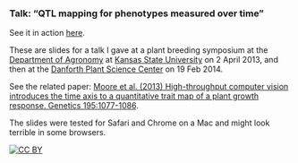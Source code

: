 ### Talk: &ldquo;QTL mapping for phenotypes measured over time&rdquo;

See it in action
[here](http://www.biostat.wisc.edu/~kbroman/talks/FunQTL).

These are slides for a talk I gave at a plant breeding symposium
at the [Department of Agronomy](http://www.agronomy.ksu.edu/) at
[Kansas State University](http://www.k-state.edu/) on 2 April 2013,
and then at the [Danforth Plant Science Center](http://www.danforthcenter.org/)
on 19 Feb 2014.

See the related paper:
[Moore et al. (2013) High-throughput computer vision introduces the time axis to a quantitative trait map of a plant growth response. Genetics 195:1077-1086](http://www.genetics.org/content/195/3/1077.long).

The slides were tested for Safari and Chrome on a Mac and might look
terrible in some browsers.

[![CC BY](http://i.creativecommons.org/l/by/3.0/88x31.png)](http://creativecommons.org/licenses/by/3.0/)
